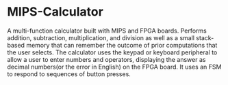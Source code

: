 # MIPS-Calculator
A multi-function calculator built with MIPS and FPGA boards. Performs addition, subtraction, multiplication, and division as well as a small stack-based memory that can remember the outcome of prior computations that the user selects. The calculator uses the keypad or keyboard peripheral to allow a user to enter numbers and operators, displaying the answer as decimal numbers(or the error in English) on the FPGA board. It uses an FSM to respond to sequences of button presses.
